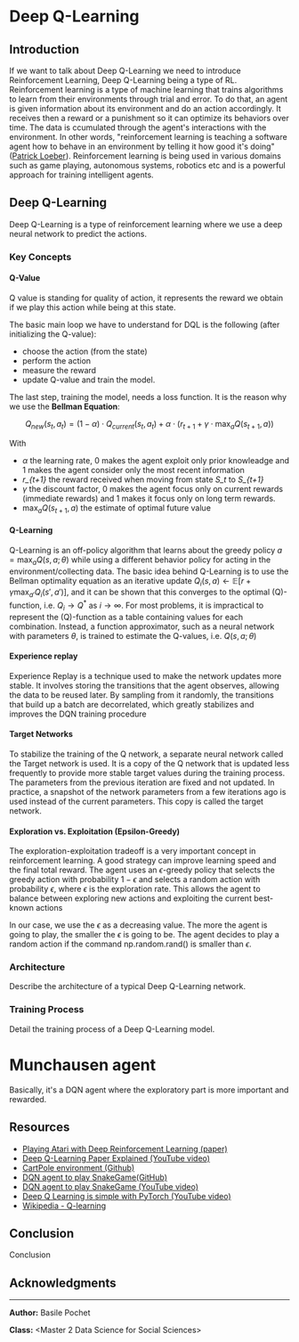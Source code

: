 # Deep Q-Learning

## Introduction

If we want to talk about Deep Q-Learning we need to introduce Reinforcement Learning, Deep Q-Learning being a type of RL.
Reinforcement learning is a type of machine learning that trains algorithms to learn from their environments through trial and error. To do that, an agent is given information about its environment and do an action accordingly. It receives then a reward or a punishment so it can optimize its behaviors over time. The data is ccumulated through the agent's interactions with the environment. In other words, "reinforcement learning is teaching a software agent how to behave in an environment by telling it how good it's doing" ([Patrick Loeber](https://www.youtube.com/watch?v=L8ypSXwyBds)).
Reinforcement learning is being used in various domains such as game playing, autonomous systems, robotics etc and is a powerful approach for training intelligent agents.

## Deep Q-Learning

Deep Q-Learning is a type of reinforcement learning where we use a deep neural network to predict the actions. 

### Key Concepts

#### Q-Value

Q value is standing for quality of action, it represents the reward we obtain if we play this action while being at this state. 

The basic main loop we have to understand for DQL is the following (after initializing the Q-value): 

- choose the action (from the state)
- perform the action
- measure the reward
- update Q-value and train the model.

The last step, training the model, needs a loss function. It is the reason why we use the **Bellman Equation**:

$$Q_{new}(s_t, a_t) = (1 - \alpha) \cdot Q_{current}(s_t, a_t) + \alpha \cdot \left(r_{t+1} + \gamma \cdot \max_a Q(s_{t+1}, a)\right)$$

With 
- $\alpha$ the learning rate, 0 makes the agent exploit only prior knowleadge and 1 makes the agent consider only the most recent information
- *r_{t+1}* the reward received when moving from state *S_t* to *S_{t+1}*
- $\gamma$ the discount factor, 0 makes the agent focus only on current rewards (immediate rewards) and 1 makes it focus only on long term rewards. 
- $\max_a Q(s_{t+1}, a)$ the estimate of optimal future value

#### Q-Learning

Q-Learning is an off-policy algorithm that learns about the greedy policy $a = \max_{a} Q(s, a; \theta)$ while using a different behavior policy for acting in the environment/collecting data. The basic idea behind Q-Learning is to use the Bellman optimality equation as an iterative update $Q_{i}(s, a) \leftarrow \mathbb{E}\left[ r + \gamma \max_{a'} Q_{i}(s', a')\right]$, and it can be shown that this converges to the optimal (Q)-function, i.e. $Q_i \rightarrow Q^*$ as $i \rightarrow \infty$. For most problems, it is impractical to represent the (Q)-function as a table containing values for each combination. Instead, a function approximator, such as a neural network with parameters $\theta$, is trained to estimate the Q-values, i.e. $Q(s, a; \theta)$ 


#### Experience replay

Experience Replay is a technique used to make the network updates more stable. It involves storing the transitions that the agent observes, allowing the data to be reused later. By sampling from it randomly, the transitions that build up a batch are decorrelated, which greatly stabilizes and improves the DQN training procedure


#### Target Networks

To stabilize the training of the Q network, a separate neural network called the Target network is used. It is a copy of the Q network that is updated less frequently to provide more stable target values during the training process. The parameters from the previous iteration are fixed and not updated. In practice, a snapshot of the network parameters from a few iterations ago is used instead of the current parameters. This copy is called the target network.


#### Exploration vs. Exploitation (Epsilon-Greedy)

The exploration-exploitation tradeoff is a very important concept in reinforcement learning. A good strategy can improve learning speed and the final total reward. The agent uses an $\epsilon$-greedy policy that selects the greedy action with probability $1 - \epsilon$ and selects a random action with probability $\epsilon$, where $\epsilon$ is the exploration rate. This allows the agent to balance between exploring new actions and exploiting the current best-known actions

In our case, we use the $\epsilon$ as a decreasing value. The more the agent is going to play, the smaller the $\epsilon$ is going to be. The agent decides to play a random action if the command np.random.rand() is smaller than $\epsilon$.

### Architecture

Describe the architecture of a typical Deep Q-Learning network.

### Training Process

Detail the training process of a Deep Q-Learning model. 

# Munchausen agent

Basically, it's a DQN agent where the exploratory part is more important and rewarded. 

## Resources

- [Playing Atari with Deep Reinforcement Learning (paper)](https://arxiv.org/abs/1312.5602)
- [Deep Q-Learning Paper Explained (YouTube video)](https://www.youtube.com/watch?v=nOBm4aYEYR4&ab_channel=YannicKilcher)
- [CartPole environment (Github)](https://github.com/openai/gym/blob/master/gym/envs/classic_control/cartpole.py)
- [DQN agent to play SnakeGame(GitHub)](https://github.com/patrickloeber/snake-ai-pytorch/blob/main/snake_game_human.py )
- [DQN agent to play SnakeGame (YouTube video)](https://www.youtube.com/watch?v=L8ypSXwyBds)
- [Deep Q Learning is simple with PyTorch (YouTube video)](https://www.youtube.com/watch?v=wc-FxNENg9U)
- [Wikipedia - Q-learning](https://en.wikipedia.org/wiki/Q-learning)

## Conclusion

Conclusion

## Acknowledgments


---

**Author:**
Basile Pochet

**Class:**
<Master 2 Data Science for Social Sciences>

